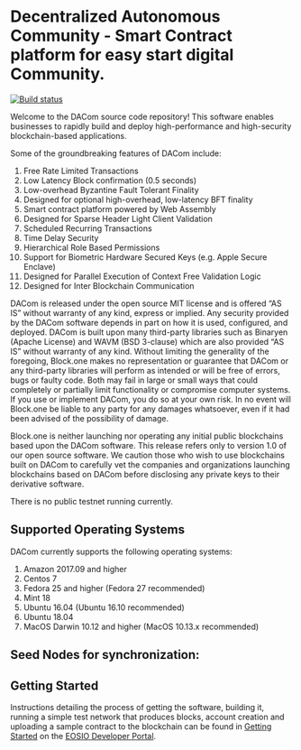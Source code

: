 # Decentralized Autonomous Community - Smart Contract platform for easy start digital Community.

[![Build status](https://badge.buildkite.com/370fe5c79410f7d695e4e34c500b4e86e3ac021c6b1f739e20.svg?branch=master)](https://buildkite.com/EOSIO/eosio)

Welcome to the DACom source code repository! This software enables businesses to rapidly build and deploy high-performance and high-security blockchain-based applications.

Some of the groundbreaking features of DACom include:

1. Free Rate Limited Transactions 
1. Low Latency Block confirmation (0.5 seconds)
1. Low-overhead Byzantine Fault Tolerant Finality
1. Designed for optional high-overhead, low-latency BFT finality 
1. Smart contract platform powered by Web Assembly
1. Designed for Sparse Header Light Client Validation
1. Scheduled Recurring Transactions 
1. Time Delay Security
1. Hierarchical Role Based Permissions
1. Support for Biometric Hardware Secured Keys (e.g. Apple Secure Enclave)
1. Designed for Parallel Execution of Context Free Validation Logic
1. Designed for Inter Blockchain Communication 

DACom is released under the open source MIT license and is offered “AS IS” without warranty of any kind, express or implied. Any security provided by the DACom software depends in part on how it is used, configured, and deployed. DACom is built upon many third-party libraries such as Binaryen (Apache License) and WAVM  (BSD 3-clause) which are also provided “AS IS” without warranty of any kind. Without limiting the generality of the foregoing, Block.one makes no representation or guarantee that DACom or any third-party libraries will perform as intended or will be free of errors, bugs or faulty code. Both may fail in large or small ways that could completely or partially limit functionality or compromise computer systems. If you use or implement DACom, you do so at your own risk. In no event will Block.one be liable to any party for any damages whatsoever, even if it had been advised of the possibility of damage.  

Block.one is neither launching nor operating any initial public blockchains based upon the DACom software. This release refers only to version 1.0 of our open source software. We caution those who wish to use blockchains built on DACom to carefully vet the companies and organizations launching blockchains based on DACom before disclosing any private keys to their derivative software. 

There is no public testnet running currently.

## Supported Operating Systems
DACom currently supports the following operating systems:  
1. Amazon 2017.09 and higher
2. Centos 7
3. Fedora 25 and higher (Fedora 27 recommended)
4. Mint 18
5. Ubuntu 16.04 (Ubuntu 16.10 recommended)
6. Ubuntu 18.04
7. MacOS Darwin 10.12 and higher (MacOS 10.13.x recommended)

## Seed Nodes for synchronization:


<a name="gettingstarted"></a>
## Getting Started
Instructions detailing the process of getting the software, building it, running a simple test network that produces blocks, account creation and uploading a sample contract to the blockchain can be found in [Getting Started](https://developers.eos.io/eosio-nodeos/docs/overview-1) on the [EOSIO Developer Portal](https://developers.eos.io).
